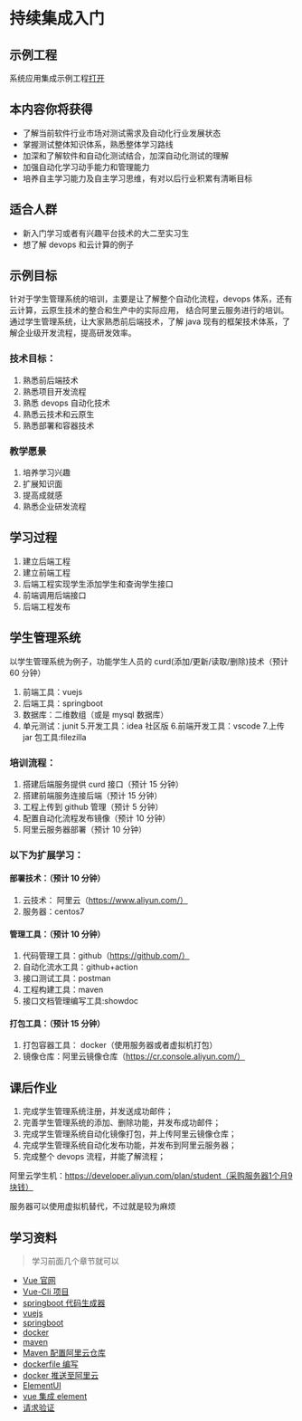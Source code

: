 # 持续集成入门

## 示例工程

系统应用集成示例工程[打开](https://github.com/switchII/alinesno-student-demo-v2)

## 本内容你将获得

- 了解当前软件行业市场对测试需求及自动化行业发展状态
- 掌握测试整体知识体系，熟悉整体学习路线
- 加深和了解软件和自动化测试结合，加深自动化测试的理解
- 加强自动化学习动手能力和管理能力
- 培养自主学习能力及自主学习思维，有对以后行业积累有清晰目标

## 适合人群

- 新入门学习或者有兴趣平台技术的大二至实习生
- 想了解 devops 和云计算的例子

## 示例目标

针对于学生管理系统的培训，主要是让了解整个自动化流程，devops 体系，还有云计算，云原生技术的整合和生产中的实际应用，
结合阿里云服务进行的培训。 通过学生管理系统，让大家熟悉前后端技术，了解 java 现有的框架技术体系，了解企业级开发流程，提高研发效率。

### 技术目标：

1. 熟悉前后端技术
2. 熟悉项目开发流程
3. 熟悉 devops 自动化技术
4. 熟悉云技术和云原生
5. 熟悉部署和容器技术

### 教学愿景

1. 培养学习兴趣
2. 扩展知识面
3. 提高成就感
4. 熟悉企业研发流程

## 学习过程

1. 建立后端工程
2. 建立前端工程
3. 后端工程实现学生添加学生和查询学生接口
4. 前端调用后端接口
5. 后端工程发布

## 学生管理系统

以学生管理系统为例子，功能学生人员的 curd(添加/更新/读取/删除)技术（预计 60 分钟）

1. 前端工具：vuejs
2. 后端工具：springboot
3. 数据库：二维数组（或是 mysql 数据库）
4. 单元测试：junit 5.开发工具：idea 社区版 6.前端开发工具：vscode 7.上传 jar 包工具:filezilla

### 培训流程：

1. 搭建后端服务提供 curd 接口（预计 15 分钟）
2. 搭建前端服务连接后端（预计 15 分钟）
3. 工程上传到 github 管理（预计 5 分钟）
4. 配置自动化流程发布镜像（预计 10 分钟）
5. 阿里云服务器部署（预计 10 分钟）

### 以下为扩展学习：

#### 部署技术：（预计 10 分钟）

1. 云技术： 阿里云（https://www.aliyun.com/）
2. 服务器：centos7

#### 管理工具：（预计 10 分钟）

1. 代码管理工具：github（https://github.com/）
2. 自动化流水工具：github+action
3. 接口测试工具：postman
4. 工程构建工具：maven
5. 接口文档管理编写工具:showdoc

#### 打包工具：（预计 15 分钟）

1. 打包容器工具： docker（使用服务器或者虚拟机打包）
2. 镜像仓库：阿里云镜像仓库（https://cr.console.aliyun.com/）

## 课后作业

1. 完成学生管理系统注册，并发送成功邮件；
2. 完善学生管理系统的添加、删除功能，并发布成功邮件；
3. 完成学生管理系统自动化镜像打包，并上传阿里云镜像仓库；
4. 完成学生管理系统自动化发布功能，并发布到阿里云服务器；
5. 完成整个 devops 流程，并能了解流程；

阿里云学生机：https://developer.aliyun.com/plan/student（采购服务器1个月9块钱）

服务器可以使用虚拟机替代，不过就是较为麻烦

## 学习资料

> 学习前面几个章节就可以

- [Vue 官网](https://cn.vuejs.org/index.html)
- [Vue-Cli 项目](https://cli.vuejs.org/zh/)
- [springboot 代码生成器](https://start.spring.io)
- [vuejs](https://www.runoob.com/vue2/vue-install.html)
- [springboot](https://www.jianshu.com/p/c261ba6a4bd4)
- [docker](https://www.runoob.com/docker/docker-tutorial.html)
- [maven](https://www.runoob.com/maven/maven-tutorial.html)
- [Maven 配置阿里云仓库](https://developer.aliyun.com/article/78124)
- [dockerfile 编写](https://juejin.cn/post/6844903871366561800)
- [docker 推送至阿里云](https://www.1024sou.com/article/256895.html)
- [ElementUI](https://element.eleme.cn/)
- [vue 集成 element](https://segmentfault.com/a/1190000016366262)
- [请求验证](https://www.cnblogs.com/nbb-hbb/p/9836815.html)
